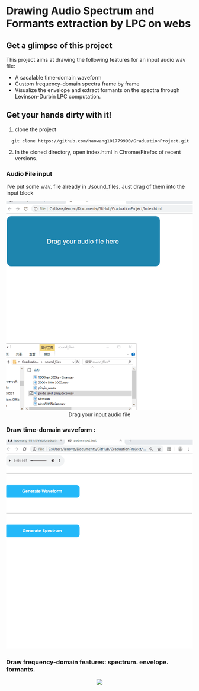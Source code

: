 # Drawing Audio Spectrum and Formants extraction by LPC on webs

## Get a glimpse of this project

This project aims at drawing the following features for an input 
audio wav file:

 - A sacalable time-domain waveform  
 - Custom frequency-domain spectra frame by frame 
 - Visualize the envelope and extract formants on the spectra 
   through Levinson-Durbin LPC computation.

## Get your hands dirty with it! 

1. clone the project 

```
  git clone https://github.com/haowang101779990/GraduationProject.git
```

2. In the cloned directory, open index.html in Chrome/Firefox of recent versions.

### Audio File input
   
I've put some wav. file already in ./sound_files. Just drag of them into the
input block

<p align="center">
<img src="./imgs/1.gif"/> <br />
Drag your input audio file
</p>

### Draw time-domain waveform :

<p align="center">
<img src="./imgs/2.gif"/> <br />
</p>

### Draw frequency-domain features: spectrum. envelope. formants.

<p align="center">
<img src="./imgs/3.gif"/> <br />
</p>
